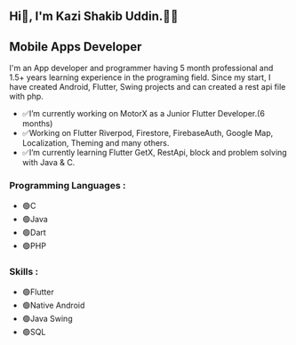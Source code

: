 ## Hi👋, I'm Kazi Shakib Uddin.👨‍💻
## **Mobile Apps Developer**
I'm an App developer and programmer having 5 month professional and 1.5+ years learning experience in the programing field. 
Since my start, I have created Android, Flutter, Swing projects and can created a rest api file with php.
- ✅I’m currently working on MotorX as a Junior Flutter Developer.(6 months)
- ✅Working on Flutter Riverpod, Firestore, FirebaseAuth, Google Map, Localization, Theming and many others.
- ✅I’m currently learning Flutter GetX, RestApi, block and problem solving with Java & C.
### Programming Languages :
- 🟢C
- 🟢Java
- 🟢Dart
- 🟢PHP

### Skills :
- 🟢Flutter
- 🟢Native Android
- 🟢Java Swing
- 🟢SQL

